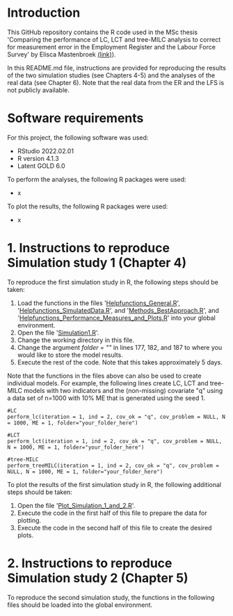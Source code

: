 # Introduction

This GitHub repository contains the R code used in the MSc thesis 'Comparing the performance of LC, LCT and tree-MILC analysis to correct for measurement error in the Employment Register and the Labour Force Survey' by Elisca Mastenbroek [(link)](https://github.com/eliscamastenbroek/master_thesis/blob/main/MSc_thesis.pdf)).

In this README.md file, instructions are provided for reproducing the results of the two simulation studies (see Chapters 4-5) and the analyses of the real data (see Chapter 6). Note that the real data from the ER and the LFS is not publicly available.

# Software requirements
For this project, the following software was used:
- RStudio 2022.02.01
- R version 4.1.3
- Latent GOLD 6.0

To perform the analyses, the following R packages were used:
- x

To plot the results, the following R packages were used:
- x


# 1. Instructions to reproduce Simulation study 1 (Chapter 4)
To reproduce the first simulation study in R, the following steps should be taken:
1. Load the functions in the files '[Helpfunctions_General.R](https://github.com/eliscamastenbroek/master_thesis/blob/main/Functions/Helpfunctions_General.R)', '[Helpfunctions_SimulatedData.R](https://github.com/eliscamastenbroek/master_thesis/blob/main/Functions/Helpfunctions_SimulatedData.R)', and '[Methods_BestApproach.R](https://github.com/eliscamastenbroek/master_thesis/blob/main/Functions/Methods_BestApproach.R)', and '[Helpfunctions_Performance_Measures_and_Plots.R](https://github.com/eliscamastenbroek/master_thesis/blob/main/Functions/Helpfunctions_Performance_Measures_and_Plots.R)' into your global environment.
2. Open the file '[Simulation1.R](https://github.com/eliscamastenbroek/master_thesis/blob/main/Simulation/Simulation1.R)'.
3. Change the working directory in this file.
4. Change the argument _folder = ""_ in lines 177, 182, and 187 to where you would like to store the model results.
5. Execute the rest of the code. Note that this takes approximately 5 days.

Note that the functions in the files above can also be used to create individual models. For example, the following lines create LC, LCT and tree-MILC models with two indicators and the (non-missing) covariate "q" using a data set of n=1000 with 10% ME that is generated using the seed 1.
```{r}
#LC
perform_lc(iteration = 1, ind = 2, cov_ok = "q", cov_problem = NULL, N = 1000, ME = 1, folder="your_folder_here")

#LCT
perform_lct(iteration = 1, ind = 2, cov_ok = "q", cov_problem = NULL, N = 1000, ME = 1, folder="your_folder_here")

#tree-MILC
perform_treeMILC(iteration = 1, ind = 2, cov_ok = "q", cov_problem = NULL, N = 1000, ME = 1, folder="your_folder_here")
```

To plot the results of the first simulation study in R, the following additional steps should be taken:
1. Open the file '[Plot_Simulation_1_and_2.R](https://github.com/eliscamastenbroek/master_thesis/blob/main/Simulation/Plot_Simulation_1_and_2.R)'.
2. Execute the code in the first half of this file to prepare the data for plotting.
3. Execute the code in the second half of this file to create the desired plots. 

# 2. Instructions to reproduce Simulation study 2 (Chapter 5)
To reproduce the second simulation study, the functions in the following files should be loaded into the global environment.



